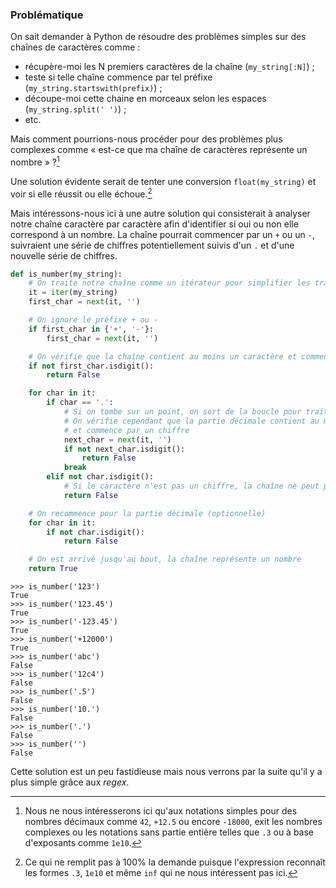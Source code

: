 ### Problématique

On sait demander à Python de résoudre des problèmes simples sur des chaînes de caractères comme :

* récupère-moi les N premiers caractères de la chaîne (`my_string[:N]`) ;
* teste si telle chaîne commence par tel préfixe (`my_string.startswith(prefix)`) ;
* découpe-moi cette chaine en morceaux selon les espaces (`my_string.split(' ')`) ;
* etc.

Mais comment pourrions-nous procéder pour des problèmes plus complexes comme « est-ce que ma chaîne de caractères représente un nombre » ?[^flottants]

[^flottants]: Nous ne nous intéresserons ici qu'aux notations simples pour des nombres décimaux comme `42`, `+12.5` ou encore `-18000`, exit les nombres complexes ou les notations sans partie entière telles que `.3` ou à base d'exposants comme `1e10`.

Une solution évidente serait de tenter une conversion `float(my_string)` et voir si elle réussit ou elle échoue.[^faux_positifs]

[^faux_positifs]: Ce qui ne remplit pas à 100% la demande puisque l'expression reconnaît les formes `.3`, `1e10` et même `inf` qui ne nous intéressent pas ici.

Mais intéressons-nous ici à une autre solution qui consisterait à analyser notre chaîne caractère par caractère afin d'identifier si oui ou non elle correspond à un nombre.
La chaîne pourrait commencer par un `+` ou un `-`, suivraient une série de chiffres potentiellement suivis d'un `.` et d'une nouvelle série de chiffres.

```python
def is_number(my_string):
    # On traite notre chaîne comme un itérateur pour simplifier les traitements
    it = iter(my_string)
    first_char = next(it, '')

    # On ignore le préfixe + ou -
    if first_char in {'+', '-'}:
        first_char = next(it, '')

    # On vérifie que la chaîne contient au moins un caractère et commence par un chiffre
    if not first_char.isdigit():
        return False

    for char in it:
        if char == '.':
            # Si on tombe sur un point, on sort de la boucle pour traiter la partie décimale
            # On vérifie cependant que la partie décimale contient au moins un caractère
            # et commence par un chiffre
            next_char = next(it, '')
            if not next_char.isdigit():
                return False
            break
        elif not char.isdigit():
            # Si le caractère n'est pas un chiffre, la chaîne ne peut pas représenter un nombre
            return False

    # On recommence pour la partie décimale (optionnelle)
    for char in it:
        if not char.isdigit():
            return False

    # On est arrivé jusqu'au bout, la chaîne représente un nombre
    return True
```

```pycon
>>> is_number('123')
True
>>> is_number('123.45')
True
>>> is_number('-123.45')
True
>>> is_number('+12000')
True
>>> is_number('abc')
False
>>> is_number('12c4')
False
>>> is_number('.5')
False
>>> is_number('10.')
False
>>> is_number('.')
False
>>> is_number('')
False
```

Cette solution est un peu fastidieuse mais nous verrons par la suite qu'il y a plus simple grâce aux _regex_.
